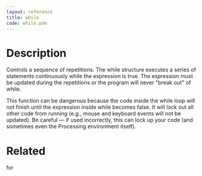 ```yaml
---
layout: reference
title: while
code: while.pde
---
```


# Description

Controls a sequence of repetitions. The while structure executes a series of statements continuously while the expression is true. The expression must be updated during the repetitions or the program will never "break out" of while.
 
This function can be dangerous because the code inside the while loop will not finish until the expression inside while becomes false. It will lock out all other code from running (e.g., mouse and keyboard events will not be updated). Be careful — if used incorrectly, this can lock up your code (and sometimes even the Processing environment itself).

# Related

for
